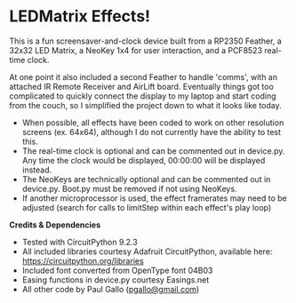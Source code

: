 # LEDMatrix Effects!

This is a fun screensaver-and-clock device built from a RP2350 Feather, a 32x32 LED Matrix, a NeoKey 1x4 for user interaction, and a PCF8523 real-time clock.

At one point it also included a second Feather to handle 'comms', with an attached IR Remote Receiver and AirLift board.  Eventually things got too complicated to quickly connect the display to my laptop and start coding from the couch, so I simplified the project down to what it looks like today.

- When possible, all effects have been coded to work on other resolution screens (ex. 64x64), although I do not currently have the ability to test this.
- The real-time clock is optional and can be commented out in device.py. Any time the clock would be displayed, 00:00:00 will be displayed instead.
- The NeoKeys are technically optional and can be commented out in device.py. Boot.py must be removed if not using NeoKeys.
- If another microprocessor is used, the effect framerates may need to be adjusted (search for calls to limitStep within each effect's play loop)


**Credits & Dependencies**
- Tested with CircuitPython 9.2.3
- All included libraries courtesy Adafruit CircuitPython, available here: https://circuitpython.org/libraries
- Included font converted from OpenType font 04B03
- Easing functions in device.py courtesy Easings.net
- All other code by Paul Gallo (pgallo@gmail.com)